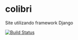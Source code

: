 # colibri
Site utilizando framework Django

[![Build Status](https://travis-ci.org/joaby12/colibri.svg?branch=master)](https://travis-ci.org/joaby12/colibri)

